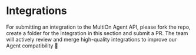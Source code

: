 # Integrations

For submitting an integration to the MultiOn Agent API, please fork the repo, create a folder for the integration in this section and submit a PR. The team will actively review and merge high-quality integrations to improve our Agent compatibility 🤗
